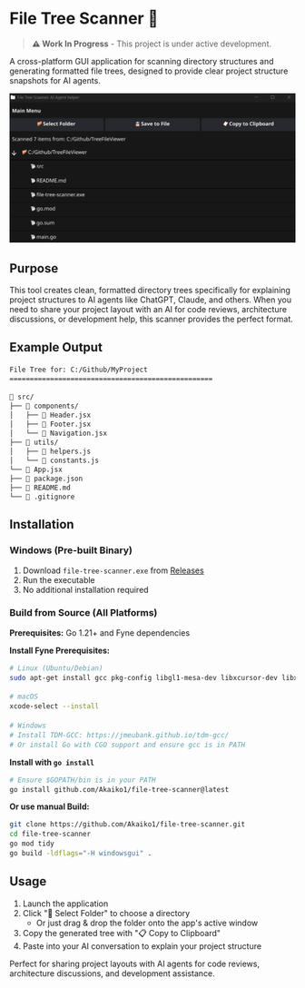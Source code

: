# File Tree Scanner 🌳

> **⚠️ Work In Progress** - This project is under active development.

A cross-platform GUI application for scanning directory structures and generating formatted file trees, designed to provide clear project structure snapshots for AI agents.

![File Tree Scanner GUI](src/gui_example.png)

## Purpose

This tool creates clean, formatted directory trees specifically for explaining project structures to AI agents like ChatGPT, Claude, and others. When you need to share your project layout with an AI for code reviews, architecture discussions, or development help, this scanner provides the perfect format.

## Example Output

```
File Tree for: C:/Github/MyProject
==================================================

📁 src/
├── 📁 components/
│   ├── 📄 Header.jsx
│   ├── 📄 Footer.jsx
│   └── 📄 Navigation.jsx
├── 📁 utils/
│   ├── 📄 helpers.js
│   └── 📄 constants.js
└── 📄 App.jsx
├── 📄 package.json
├── 📄 README.md
└── 📄 .gitignore
```

## Installation

### Windows (Pre-built Binary)
1. Download `file-tree-scanner.exe` from [Releases](../../releases)
2. Run the executable
3. No additional installation required

### Build from Source (All Platforms)
**Prerequisites:** Go 1.21+ and Fyne dependencies

**Install Fyne Prerequisites:**
```bash
# Linux (Ubuntu/Debian)
sudo apt-get install gcc pkg-config libgl1-mesa-dev libxcursor-dev libxrandr-dev libxinerama-dev libxi-dev

# macOS
xcode-select --install

# Windows
# Install TDM-GCC: https://jmeubank.github.io/tdm-gcc/
# Or install Go with CGO support and ensure gcc is in PATH
```

**Install with `go install`**
```bash
# Ensure $GOPATH/bin is in your PATH
go install github.com/Akaiko1/file-tree-scanner@latest
```


**Or use manual Build:**
```bash
git clone https://github.com/Akaiko1/file-tree-scanner.git
cd file-tree-scanner
go mod tidy
go build -ldflags="-H windowsgui" .
```

## Usage

1. Launch the application
2. Click "📁 Select Folder" to choose a directory
   - Or just drag & drop the folder onto the app's active window
3. Copy the generated tree with "📋 Copy to Clipboard"
4. Paste into your AI conversation to explain your project structure

Perfect for sharing project layouts with AI agents for code reviews, architecture discussions, and development assistance.
